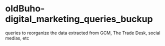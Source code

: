 # oldBuho-digital_marketing_queries_buckup
queries to reorganize the data extracted from GCM, The Trade Desk, social medias, etc
